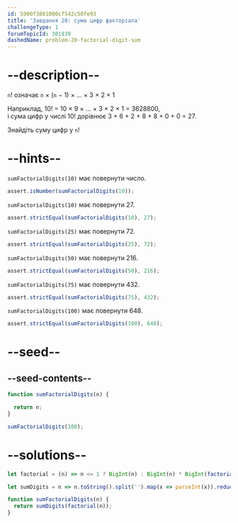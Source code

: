 ```yaml
---
id: 5900f3801000cf542c50fe93
title: 'Завдання 20: сума цифр факторіала'
challengeType: 1
forumTopicId: 301839
dashedName: problem-20-factorial-digit-sum
---
```


# --description--

`n`! означає `n` × (`n` − 1) × ... × 3 × 2 × 1

Наприклад, 10! = 10 × 9 × ... × 3 × 2 × 1 = 3628800,  
і сума цифр у числі 10! дорівнює 3 + 6 + 2 + 8 + 8 + 0 + 0 = 27.

Знайдіть суму цифр у `n`!

# --hints--

`sumFactorialDigits(10)` має повернути число.

```js
assert.isNumber(sumFactorialDigits(10));
```

`sumFactorialDigits(10)` має повернути 27.

```js
assert.strictEqual(sumFactorialDigits(10), 27);
```

`sumFactorialDigits(25)` має повернути 72.

```js
assert.strictEqual(sumFactorialDigits(25), 72);
```

`sumFactorialDigits(50)` має повернути 216.

```js
assert.strictEqual(sumFactorialDigits(50), 216);
```

`sumFactorialDigits(75)` має повернути 432.

```js
assert.strictEqual(sumFactorialDigits(75), 432);
```

`sumFactorialDigits(100)` має повернути 648.

```js
assert.strictEqual(sumFactorialDigits(100), 648);
```

# --seed--

## --seed-contents--

```js
function sumFactorialDigits(n) {

  return n;
}

sumFactorialDigits(100);
```

# --solutions--

```js
let factorial = (n) => n <= 1 ? BigInt(n) : BigInt(n) * BigInt(factorial(--n));

let sumDigits = n => n.toString().split('').map(x => parseInt(x)).reduce((a,b) => a + b);

function sumFactorialDigits(n) {
  return sumDigits(factorial(n));
}
```
